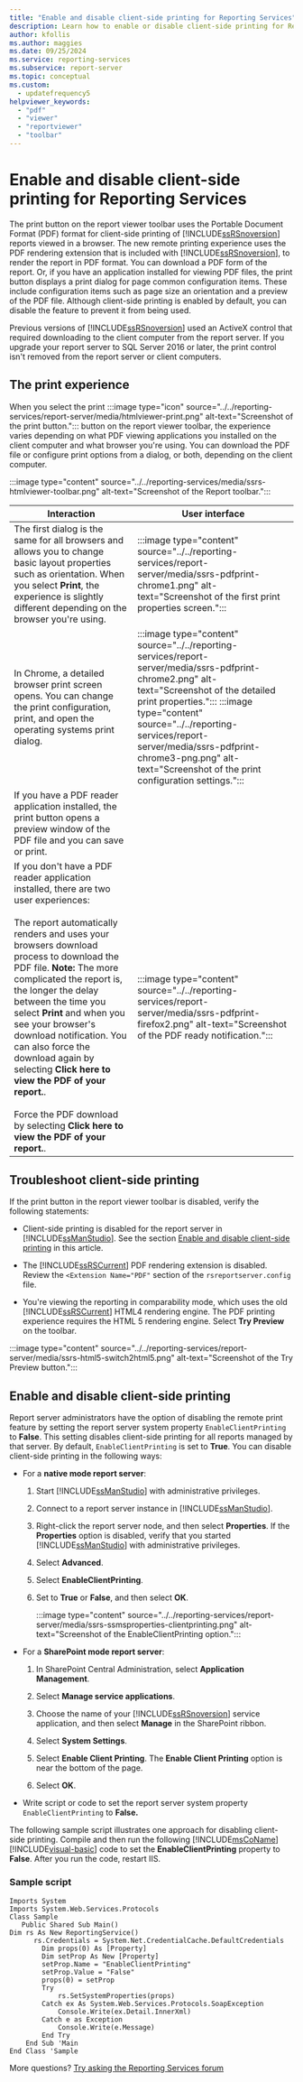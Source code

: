 ```yaml
---
title: "Enable and disable client-side printing for Reporting Services"
description: Learn how to enable or disable client-side printing for Reporting Services reports viewed in a browser. Client-side printing uses PDF and is enabled by default.
author: kfollis
ms.author: maggies
ms.date: 09/25/2024
ms.service: reporting-services
ms.subservice: report-server
ms.topic: conceptual
ms.custom:
  - updatefrequency5
helpviewer_keywords:
  - "pdf"
  - "viewer"
  - "reportviewer"
  - "toolbar"
---
```


# Enable and disable client-side printing for Reporting Services

  The print button on the report viewer toolbar uses the Portable Document Format (PDF) format for client-side printing of [!INCLUDE[ssRSnoversion](../../includes/ssrsnoversion-md.md)] reports viewed in a browser. The new remote printing experience uses the PDF rendering extension that is included with [!INCLUDE[ssRSnoversion](../../includes/ssrsnoversion-md.md)], to render the report in PDF format. You can download a PDF form of the report. Or, if you have an application installed for viewing PDF files, the print button displays a print dialog for page common configuration items. These include configuration items such as page size an orientation and a preview of the PDF file. Although client-side printing is enabled by default, you can disable the feature to prevent it from being used.  
  
 Previous versions of [!INCLUDE[ssRSnoversion](../../includes/ssrsnoversion-md.md)] used an ActiveX control that required downloading to the client computer from the report server. If you upgrade your report server to SQL Server 2016 or later, the print control isn't removed from the report server or client computers.  

##  <a name="bkmk_clientside_printexpereince"></a> The print experience  
 When you select the print :::image type="icon" source="../../reporting-services/report-server/media/htmlviewer-print.png" alt-text="Screenshot of the print button."::: button on the report viewer toolbar, the experience varies depending on what PDF viewing applications you installed on the client computer and what browser you're using.   You can download the PDF file or configure print options from a dialog, or both, depending on the client computer.  
   
 :::image type="content" source="../../reporting-services/media/ssrs-htmlviewer-toolbar.png" alt-text="Screenshot of the Report toolbar.":::

  
|Interaction|User interface|  
|-|-|  
|The first dialog is the same for all browsers and allows you to change basic layout properties such as orientation. When you select **Print**, the experience is slightly different depending on the browser you're using.| :::image type="content" source="../../reporting-services/report-server/media/ssrs-pdfprint-chrome1.png" alt-text="Screenshot of the first print properties screen.":::|  
|In Chrome, a detailed browser print screen opens. You can change the print configuration, print, and open the operating systems print dialog.|:::image type="content" source="../../reporting-services/report-server/media/ssrs-pdfprint-chrome2.png" alt-text="Screenshot of the detailed print properties."::: :::image type="content" source="../../reporting-services/report-server/media/ssrs-pdfprint-chrome3-png.png" alt-text="Screenshot of the print configuration settings.":::|  
|If you have a PDF reader application installed, the print button opens a preview window of the PDF file and you can save or print.| |  
|If you don't have a PDF reader application installed, there are two user experiences:<br /><br /> The report automatically renders and uses your browsers download process to download the PDF file. **Note:** The more complicated the report is, the longer the delay between the time you select **Print** and when you see your browser's download notification. You can also force the download again by selecting **Click here to view the PDF of your report.**.<br /><br /> Force the PDF download by selecting **Click here to view the PDF of your report.**.|:::image type="content" source="../../reporting-services/report-server/media/ssrs-pdfprint-firefox2.png" alt-text="Screenshot of the PDF ready notification.":::|  
  
##  <a name="bkmk_troubleshoot_clientsideprinting"></a> Troubleshoot client-side printing  
 If the print button in the report viewer toolbar is disabled, verify the following statements:  
  
-   Client-side printing is disabled for the report server in [!INCLUDE[ssManStudio](../../includes/ssmanstudio-md.md)]. See the section [Enable and disable client-side printing](#bkmk_enable) in this article.  
  
-   The [!INCLUDE[ssRSCurrent](../../includes/ssrscurrent-md.md)] PDF rendering extension is disabled. Review the `<Extension Name="PDF"` section of the `rsreportserver.config` file.  
  
-   You're viewing the reporting in comparability mode, which uses the old [!INCLUDE[ssRSCurrent](../../includes/ssrscurrent-md.md)] HTML4 rendering engine. The PDF printing experience requires the HTML 5 rendering engine.  Select **Try Preview** on the toolbar.  
  
:::image type="content" source="../../reporting-services/report-server/media/ssrs-html5-switch2html5.png" alt-text="Screenshot of the Try Preview button.":::

  
##  <a name="bkmk_enable"></a> Enable and disable client-side printing  
 Report server administrators have the option of disabling the remote print feature by setting the report server system property `EnableClientPrinting` to **False**. This setting disables client-side printing for all reports managed by that server. By default, `EnableClientPrinting` is set to **True**. You can disable client-side printing in the following ways:  
  
-   For a **native mode report server**:  
  
    1.  Start [!INCLUDE[ssManStudio](../../includes/ssmanstudio-md.md)] with administrative privileges.  
  
    2.  Connect to a report server instance in [!INCLUDE[ssManStudio](../../includes/ssmanstudio-md.md)].  
  
    3.  Right-click the report server node, and then select **Properties**. If the **Properties** option is disabled, verify that you started [!INCLUDE[ssManStudio](../../includes/ssmanstudio-md.md)] with administrative privileges.  
  
    4.  Select **Advanced**.  
  
    5.  Select **EnableClientPrinting**.  
  
    6.  Set to **True** or **False**, and then select **OK**.  
  
          :::image type="content" source="../../reporting-services/report-server/media/ssrs-ssmsproperties-clientprinting.png" alt-text="Screenshot of the EnableClientPrinting option.":::
 
  
-   For a **SharePoint mode report server**:  
  
    1.  In SharePoint Central Administration, select **Application Management**.  
  
    2.  Select **Manage service applications**.  
  
    3.  Choose the name of your [!INCLUDE[ssRSnoversion](../../includes/ssrsnoversion-md.md)] service application, and then select **Manage** in the SharePoint ribbon.  
  
    4.  Select **System Settings**.  
  
    5.  Select **Enable Client Printing**. The **Enable Client Printing** option is near the bottom of the page.  
  
    6.  Select **OK**.  
  
-   Write script or code to set the report server system property `EnableClientPrinting` to **False.**  
  
 The following sample script illustrates one approach for disabling client-side printing. Compile and then run the following [!INCLUDE[msCoName](../../includes/msconame-md.md)] [!INCLUDE[visual-basic](../../includes/visual-basic-md.md)] code to set the **EnableClientPrinting** property to **False**. After you run the code, restart IIS.  
  
### Sample script  
  
```  
Imports System  
Imports System.Web.Services.Protocols  
Class Sample  
   Public Shared Sub Main()  
Dim rs As New ReportingService()  
      rs.Credentials = System.Net.CredentialCache.DefaultCredentials  
        Dim props(0) As [Property]  
        Dim setProp As New [Property]  
        setProp.Name = "EnableClientPrinting"  
        setProp.Value = "False"   
        props(0) = setProp  
        Try  
            rs.SetSystemProperties(props)  
        Catch ex As System.Web.Services.Protocols.SoapException  
            Console.Write(ex.Detail.InnerXml)  
        Catch e as Exception  
            Console.Write(e.Message)  
        End Try  
    End Sub 'Main  
End Class 'Sample  
```

More questions? [Try asking the Reporting Services forum](https://go.microsoft.com/fwlink/?LinkId=620231)
